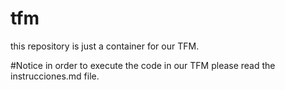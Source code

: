 # tfm

this repository is just a container for our TFM.

#Notice in order to execute the code in our TFM please read the instrucciones.md file.
